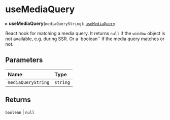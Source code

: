 # useMediaQuery

▸ **useMediaQuery**(`mediaQueryString`): [`useMediaQuery`](#returns)

React hook for matching a media query.
It returns `null` if the `window` object is not available, e.g. during SSR. Or a `boolean`` if the media query matches or not.

## Parameters

| Name | Type |
| :------ | :------ |
| `mediaQueryString` | `string` |

## Returns

`boolean` \| ``null``
